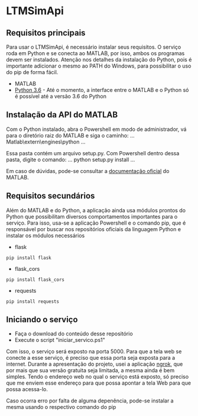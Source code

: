 # LTMSimApi

## Requisitos principais
Para usar o LTMSimApi, é necessário instalar seus requisitos. O serviço roda em Python e se conecta ao MATLAB, por isso, ambos os programas devem ser instalados. Atenção nos detalhes da instalação do Python, pois é importante adicionar o mesmo ao PATH do Windows, para possibilitar o uso do pip de forma fácil.
* MATLAB
* [Python 3.6](https://www.python.org/downloads/release/python-367/) - Até o momento, a interface entre o MATLAB e o Python só é possível até a versão 3.6 do Python

## Instalação da API do MATLAB
Com o Python instalado, abra o Powershell em modo de administrador, vá para o diretório raiz do MATLAB e siga o caminho:
...
Matlab\extern\engines\python
...

Essa pasta contém um arquivo setup.py. Com Powershell dentro dessa pasta, digite o comando:
...
python setup.py install
...

Em caso de dúvidas, pode-se consultar a [documentação oficial](https://www.mathworks.com/help/matlab/matlab_external/install-the-matlab-engine-for-python.html) do MATLAB.


## Requisitos secundários
Além do MATLAB e do Python, a aplicação ainda usa módulos prontos do Python que possibilitam diversos comportamentos importantes para o serviço. Para isso, usa-se a aplicação Powershell e o comando pip, que é responsável por buscar nos repositórios oficiais da linguagem Python e instalar os módulos necessários
* flask
```
pip install flask
```
* flask_cors
```
pip install flask_cors
```
* requests
```
pip install requests
```

## Iniciando o serviço
* Faça o download do conteúdo desse repositório
* Execute o script "iniciar_servico.ps1"

Com isso, o serviço será exposto na porta 5000. Para que a tela web se conecte a esse serviço, é preciso que essa porta seja exposta para a internet. Durante a apresentação do projeto, usei a aplicação [ngrok](https://ngrok.com/), que por mais que sua versão gratuita seja limitada, a mesma ainda é bem simples. Tendo o endereço web no qual o serviço está exposto, só preciso que me enviem esse endereço para que possa apontar a tela Web para que possa acessa-lo.

Caso ocorra erro por falta de alguma depenência, pode-se instalar a mesma usando o respectivo comando do pip

